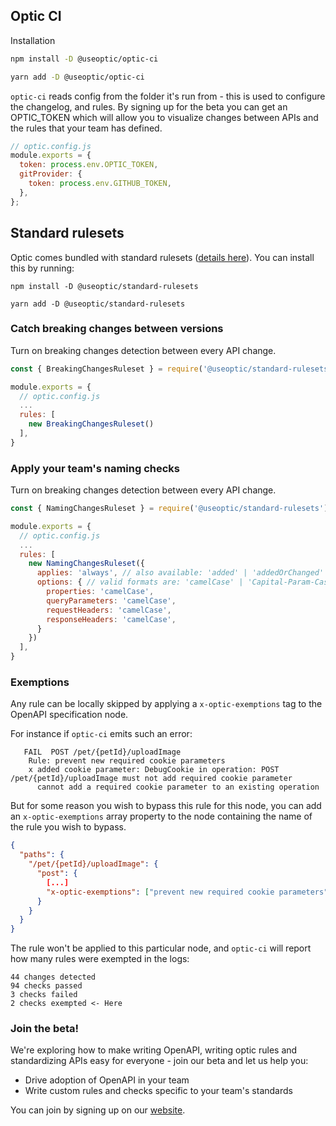## Optic CI

Installation

```bash
npm install -D @useoptic/optic-ci
```

```bash
yarn add -D @useoptic/optic-ci
```

`optic-ci` reads config from the folder it's run from - this is used to configure the changelog, and rules. By signing up for the beta you can get an OPTIC_TOKEN which will allow you to visualize changes between APIs and the rules that your team has defined.

```javascript
// optic.config.js
module.exports = {
  token: process.env.OPTIC_TOKEN,
  gitProvider: {
    token: process.env.GITHUB_TOKEN,
  },
};
```

## Standard rulesets

Optic comes bundled with standard rulesets ([details here](../standard-rulesets/README.md)). You can install this by running:

```
npm install -D @useoptic/standard-rulesets
```

```
yarn add -D @useoptic/standard-rulesets
```

### Catch breaking changes between versions

Turn on breaking changes detection between every API change.

```javascript
const { BreakingChangesRuleset } = require('@useoptic/standard-rulesets');

module.exports = {
  // optic.config.js
  ...
  rules: [
    new BreakingChangesRuleset()
  ],
}
```

### Apply your team's naming checks

Turn on breaking changes detection between every API change.

```javascript
const { NamingChangesRuleset } = require('@useoptic/standard-rulesets');

module.exports = {
  // optic.config.js
  ...
  rules: [
    new NamingChangesRuleset({
      applies: 'always', // also available: 'added' | 'addedOrChanged'
      options: { // valid formats are: 'camelCase' | 'Capital-Param-Case' | 'param-case' | 'PascalCase' | 'snake_case'
        properties: 'camelCase',
        queryParameters: 'camelCase',
        requestHeaders: 'camelCase',
        responseHeaders: 'camelCase',
      }
    })
  ],
}
```

### Exemptions

Any rule can be locally skipped by applying a `x-optic-exemptions` tag to the OpenAPI specification node.

For instance if `optic-ci` emits such an error:

```
   FAIL  POST /pet/{petId}/uploadImage
    Rule: prevent new required cookie parameters
    x added cookie parameter: DebugCookie in operation: POST /pet/{petId}/uploadImage must not add required cookie parameter
      cannot add a required cookie parameter to an existing operation
```

But for some reason you wish to bypass this rule for this node, you can add an `x-optic-exemptions` array property to the node containing the name of the rule you wish to bypass.

```json
{
  "paths": {
    "/pet/{petId}/uploadImage": {
      "post": {
        [...]
        "x-optic-exemptions": ["prevent new required cookie parameters"] <- Here
      }
    }
  }
}
```

The rule won't be applied to this particular node, and `optic-ci` will report how many rules were exempted in the logs:

```
44 changes detected
94 checks passed
3 checks failed
2 checks exempted <- Here
```

### Join the beta!

We're exploring how to make writing OpenAPI, writing optic rules and standardizing APIs easy for everyone - join our beta and let us help you:

- Drive adoption of OpenAPI in your team
- Write custom rules and checks specific to your team's standards

You can join by signing up on our [website](https://www.useoptic.com/).
